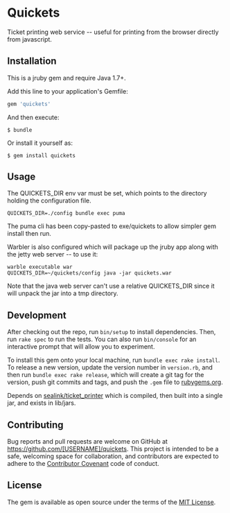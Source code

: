 # Quickets

Ticket printing web service -- useful for printing from the browser
directly from javascript.

## Installation

This is a jruby gem and require Java 1.7+.

Add this line to your application's Gemfile:

```ruby
gem 'quickets'
```

And then execute:

    $ bundle

Or install it yourself as:

    $ gem install quickets

## Usage

The QUICKETS_DIR env var must be set, which points to the directory
holding the configuration file.

    QUICKETS_DIR=./config bundle exec puma

The puma cli has been copy-pasted to exe/quickets to allow simpler gem
install then run.

Warbler is also configured which will package up the jruby app along
with the jetty web server -- to use it:

    warble executable war
    QUICKETS_DIR=~/quickets/config java -jar quickets.war

Note that the java web server can't use a relative QUICKETS_DIR since it
will unpack the jar into a tmp directory.

## Development

After checking out the repo, run `bin/setup` to install dependencies. Then, run `rake spec` to run the tests. You can also run `bin/console` for an interactive prompt that will allow you to experiment.

To install this gem onto your local machine, run `bundle exec rake install`. To release a new version, update the version number in `version.rb`, and then run `bundle exec rake release`, which will create a git tag for the version, push git commits and tags, and push the `.gem` file to [rubygems.org](https://rubygems.org).

Depends on [sealink/ticket_printer](https://github.com/sealink/ticket_printer)
which is compiled, then built into a single jar, and exists in lib/jars.

## Contributing

Bug reports and pull requests are welcome on GitHub at https://github.com/[USERNAME]/quickets. This project is intended to be a safe, welcoming space for collaboration, and contributors are expected to adhere to the [Contributor Covenant](contributor-covenant.org) code of conduct.


## License

The gem is available as open source under the terms of the [MIT License](http://opensource.org/licenses/MIT).

